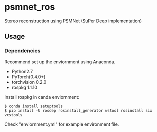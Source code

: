 # psmnet_ros
Stereo reconstruction using PSMNet (SuPer Deep implementation)

## Usage

### Dependencies
Recommend set up the enviornment using Anaconda.

- Python2.7
- PyTorch(0.4.0+)
- torchvision 0.2.0 
- rospkg 1.1.10

Install rospkg in canda enviornment:
```
$ conda install setuptools
$ pip install -U rosdep rosinstall_generator wstool rosinstall six vcstools
```


Check "enviornment.yml" for example environment file.


